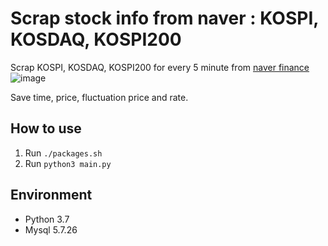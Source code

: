 # Scrap stock info from naver : KOSPI, KOSDAQ, KOSPI200

Scrap KOSPI, KOSDAQ, KOSPI200 for every 5 minute from [naver finance](https://finance.naver.com/sise/)
![image](https://user-images.githubusercontent.com/20381868/76386639-4d414480-63a8-11ea-80d2-1c102b6dd1a2.png)

Save time, price, fluctuation price and rate.

## How to use
 1. Run ```./packages.sh``` 
 2. Run ```python3 main.py```
 
## Environment
- Python 3.7
- Mysql 5.7.26

